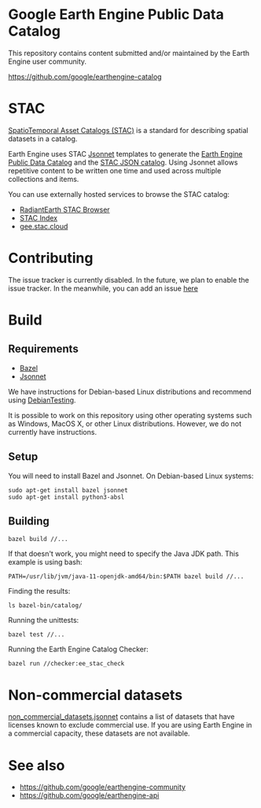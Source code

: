 <!--
Copyright 2019 The Google Earth Engine Community Authors

Licensed under the Apache License, Version 2.0 (the "License");
you may not use this file except in compliance with the License.
You may obtain a copy of the License at

    http://www.apache.org/licenses/LICENSE-2.0

Unless required by applicable law or agreed to in writing, software
distributed under the License is distributed on an "AS IS" BASIS,
WITHOUT WARRANTIES OR CONDITIONS OF ANY KIND, either express or implied.
See the License for the specific language governing permissions and
limitations under the License.
-->

# Google Earth Engine Public Data Catalog

This repository contains content submitted and/or maintained by the Earth Engine
user community.

https://github.com/google/earthengine-catalog

# STAC

[SpatioTemporal Asset Catalogs (STAC)](https://stacspec.org/) is a standard for
describing spatial datasets in a catalog.

Earth Engine uses STAC [Jsonnet](https://jsonnet.org) templates to generate the
[Earth Engine Public Data Catalog](https://developers.google.com/earth-engine/datasets/catalog)
and the
[STAC JSON catalog](https://console.cloud.google.com/storage/browser/earthengine-stac).
Using Jsonnet
allows repetitive content to be written one time and used across multiple
collections and items.

You can use externally hosted services to browse the STAC catalog:

- [RadiantEarth STAC Browser](https://radiantearth.github.io/stac-browser/#/external/storage.googleapis.com/earthengine-stac/catalog/catalog.json)
- [STAC Index](https://stacindex.org/catalogs/google-earth-engine)
- [gee.stac.cloud](https://gee.stac.cloud/)

# Contributing

The issue tracker is currently disabled. In the future, we plan to enable the
issue tracker. In the meanwhile, you can add an issue
[here](https://issuetracker.google.com/issues?q=componentid:1161653%2B%20status:open)

# Build

## Requirements

- [Bazel](https://bazel.build/)
- [Jsonnet](https://jsonnet.org)

We have instructions for Debian-based Linux distributions and recommend using
[DebianTesting](https://wiki.debian.org/DebianTesting).

It is possible to work on this repository using other operating systems such as
Windows, MacOS X, or other Linux distributions. However, we do not currently
have instructions.

## Setup

You will need to install Bazel and Jsonnet. On Debian-based Linux systems:

```shell
sudo apt-get install bazel jsonnet
sudo apt-get install python3-absl
```

## Building

```shell
bazel build //...
```

If that doesn't work, you might need to specify the Java JDK path. This example
is using bash:

```shell
PATH=/usr/lib/jvm/java-11-openjdk-amd64/bin:$PATH bazel build //...
```

Finding the results:

```shell
ls bazel-bin/catalog/
```

Running the unittests:

```shell
bazel test //...
```

Running the Earth Engine Catalog Checker:

```shell
bazel run //checker:ee_stac_check
```

# Non-commercial datasets

[non_commercial_datasets.jsonnet](https://github.com/google/earthengine-catalog/blob/main/non_commercial_datasets.jsonnet)
contains a list of datasets that have
licenses known to exclude commercial use. If you are using Earth Engine
in a commercial capacity, these datasets are not available.

# See also

- https://github.com/google/earthengine-community
- https://github.com/google/earthengine-api
